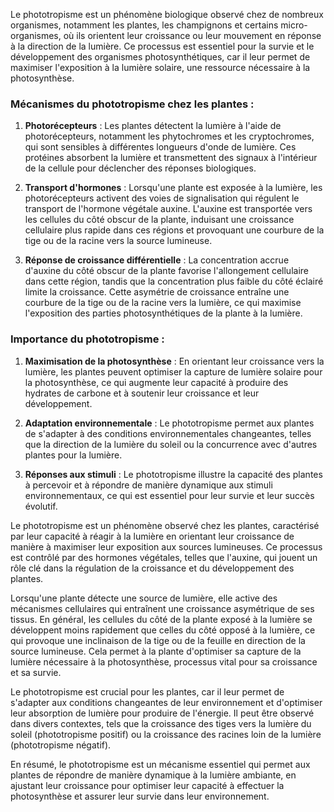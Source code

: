 Le phototropisme est un phénomène biologique observé chez de nombreux organismes, notamment les plantes, les champignons et certains micro-organismes, où ils orientent leur croissance ou leur mouvement en réponse à la direction de la lumière. Ce processus est essentiel pour la survie et le développement des organismes photosynthétiques, car il leur permet de maximiser l'exposition à la lumière solaire, une ressource nécessaire à la photosynthèse.

### Mécanismes du phototropisme chez les plantes :

1. **Photorécepteurs** : Les plantes détectent la lumière à l'aide de photorécepteurs, notamment les phytochromes et les cryptochromes, qui sont sensibles à différentes longueurs d'onde de lumière. Ces protéines absorbent la lumière et transmettent des signaux à l'intérieur de la cellule pour déclencher des réponses biologiques.

2. **Transport d'hormones** : Lorsqu'une plante est exposée à la lumière, les photorécepteurs activent des voies de signalisation qui régulent le transport de l'hormone végétale auxine. L'auxine est transportée vers les cellules du côté obscur de la plante, induisant une croissance cellulaire plus rapide dans ces régions et provoquant une courbure de la tige ou de la racine vers la source lumineuse.

3. **Réponse de croissance différentielle** : La concentration accrue d'auxine du côté obscur de la plante favorise l'allongement cellulaire dans cette région, tandis que la concentration plus faible du côté éclairé limite la croissance. Cette asymétrie de croissance entraîne une courbure de la tige ou de la racine vers la lumière, ce qui maximise l'exposition des parties photosynthétiques de la plante à la lumière.

### Importance du phototropisme :

1. **Maximisation de la photosynthèse** : En orientant leur croissance vers la lumière, les plantes peuvent optimiser la capture de lumière solaire pour la photosynthèse, ce qui augmente leur capacité à produire des hydrates de carbone et à soutenir leur croissance et leur développement.

2. **Adaptation environnementale** : Le phototropisme permet aux plantes de s'adapter à des conditions environnementales changeantes, telles que la direction de la lumière du soleil ou la concurrence avec d'autres plantes pour la lumière.

3. **Réponses aux stimuli** : Le phototropisme illustre la capacité des plantes à percevoir et à répondre de manière dynamique aux stimuli environnementaux, ce qui est essentiel pour leur survie et leur succès évolutif.

Le phototropisme est un phénomène observé chez les plantes, caractérisé par leur capacité à réagir à la lumière en orientant leur croissance de manière à maximiser leur exposition aux sources lumineuses. Ce processus est contrôlé par des hormones végétales, telles que l'auxine, qui jouent un rôle clé dans la régulation de la croissance et du développement des plantes.

Lorsqu'une plante détecte une source de lumière, elle active des mécanismes cellulaires qui entraînent une croissance asymétrique de ses tissus. En général, les cellules du côté de la plante exposé à la lumière se développent moins rapidement que celles du côté opposé à la lumière, ce qui provoque une inclinaison de la tige ou de la feuille en direction de la source lumineuse. Cela permet à la plante d'optimiser sa capture de la lumière nécessaire à la photosynthèse, processus vital pour sa croissance et sa survie.

Le phototropisme est crucial pour les plantes, car il leur permet de s'adapter aux conditions changeantes de leur environnement et d'optimiser leur absorption de lumière pour produire de l'énergie. Il peut être observé dans divers contextes, tels que la croissance des tiges vers la lumière du soleil (phototropisme positif) ou la croissance des racines loin de la lumière (phototropisme négatif).

En résumé, le phototropisme est un mécanisme essentiel qui permet aux plantes de répondre de manière dynamique à la lumière ambiante, en ajustant leur croissance pour optimiser leur capacité à effectuer la photosynthèse et assurer leur survie dans leur environnement.